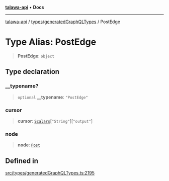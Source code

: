 [**talawa-api**](../../../README.md) • **Docs**

***

[talawa-api](../../../modules.md) / [types/generatedGraphQLTypes](../README.md) / PostEdge

# Type Alias: PostEdge

> **PostEdge**: `object`

## Type declaration

### \_\_typename?

> `optional` **\_\_typename**: `"PostEdge"`

### cursor

> **cursor**: [`Scalars`](Scalars.md)\[`"String"`\]\[`"output"`\]

### node

> **node**: [`Post`](Post.md)

## Defined in

[src/types/generatedGraphQLTypes.ts:2195](https://github.com/PalisadoesFoundation/talawa-api/blob/3bacbf38707ebd3e3e5f1bc5b4cc7aa3b2adc169/src/types/generatedGraphQLTypes.ts#L2195)
